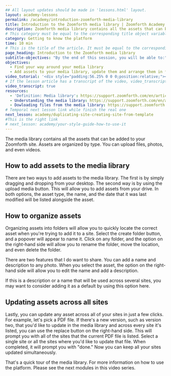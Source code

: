```yaml
---
## All layout updates should be made in 'lessons.html' layout.
layout: academy-lessons
permalink: /academy/introduction-zoomforth-media-library
title: Introduction to the Zoomforth media library | Zoomforth Academy
description: Zoomforth media library contains all the assets that can be added to your Zoomforth site. Assets are organized by type. Get in!
# This category must be equal to the corresponding title object variable in the file _data/academy
category: Getting to know the platform
time: 10 min
# This is the title of the article. It must be equal to the corresponding title object variable in the file _data/academy
page_heading: Introduction to the Zoomforth media library
subtitle-objectives: "By the end of this session, you will be able to:"
objectives:
  - Find your way around your media library
  - Add assets to your media library, update them and arrange them in folders
video_tutorial: '<div style="padding:56.25% 0 0 0;position:relative;"><iframe src="https://player.vimeo.com/video/936191459?badge=0&amp;autopause=0&amp;player_id=0&amp;app_id=58479" frameborder="0" allow="autoplay; fullscreen; picture-in-picture; clipboard-write" style="position:absolute;top:0;left:0;width:100%;height:100%;" title="Introduction to the Zoomforth Media Library"></iframe></div><script src="https://player.vimeo.com/api/player.js"></script>'
# If the lesson article has a transcript of the video, video_transcript must be set to "true".
video_transcript: true
resources:
  - 'Definition: Media library': https://support.zoomforth.com/en/articles/5981646-definition-media-library
  - Understanding the media library: https://support.zoomforth.com/en/articles/4777773-understanding-the-media-library
  - Dowloading files from the media library: https://support.zoomforth.com/en/articles/3606165-downloading-files-from-the-media-library
# Temporal next lesson link while finish the real one
next_lesson: academy/duplicating-site-creating-site-from-template
#This is the right link
# next_lesson: academy/your-style-guide-how-to-use-it
---
```

The media library contains all the assets that can be added to your Zoomforth site. Assets are organized by type. You can upload files, photos, and even videos.

## How to add assets to the media library

There are two ways to add assets to the media library. The first is by simply dragging and dropping from your desktop. The second way is by using the upload media button. This will allow you to add assets from your drive. In both options, the asset type, the name, and the date that it was last modified will be listed alongside the asset.

## How to organize assets

Organizing assets into folders will allow you to quickly locate the correct asset when you're trying to add it to a site. Select the create folder button, and a popover will appear to name it. Click on any folder, and the option on the right-hand side will allow you to rename the folder, move the location, and even delete the folder.

There are two features that I do want to share. You can add a name and description to any photo. When you select the asset, the option on the right-hand side will allow you to edit the name and add a description.

If this is a description or a name that will be used across several sites, you may want to consider adding it as a default by using this option here.

## Updating assets across all sites

Lastly, you can update any asset across all of your sites in just a few clicks. For example, let's pick a PDF file. If there's a new version, such as version two, that you'd like to update in the media library and across every site it's listed, you can use the replace button on the right-hand side. This will prompt you with all of the sites that the current PDF file is listed. Select a single site or all the sites where you'd like to update that file. When completed, it will prompt you with "done." Now you can keep all your sites updated simultaneously.

That's a quick tour of the media library. For more information on how to use the platform. Please see the next modules in this video series.
